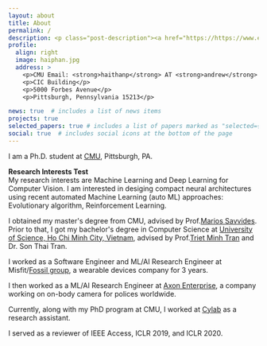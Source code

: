 ```yaml
---
layout: about
title: About
permalink: /
description: <p class="post-description"><a href="https://https://www.ece.cmu.edu/" target="_blank" >Electrical and Computer Engineering Department</a> • <a href="https://www.cylab.cmu.edu/" target="_blank">Cylab</a> • <a href="https://www.cmu.edu/" target="_blank">Carnegie Mellon University</a></p>
profile:
  align: right
  image: haiphan.jpg
  address: >
    <p>CMU Email: <strong>haithanp</strong> AT <strong>andrew</strong> DOT <strong>cmu</strong> DOT <strong>edu</strong></p>
    <p>CIC Building</p>
    <p>5000 Forbes Avenue</p>
    <p>Pittsburgh, Pennsylvania 15213</p>

news: true  # includes a list of news items
projects: true
selected_papers: true # includes a list of papers marked as "selected={true}"
social: true  # includes social icons at the bottom of the page
---
```


I am a Ph.D. student at [CMU](https://www.cmu.edu/), Pittsburgh, PA.

**Research Interests Test**\
My research interests are Machine Learning and Deep Learning for Computer Vision. I am interested in desiging compact neural architectures using recent automated Machine Learning (auto ML) approaches: Evolutionary algorithm, Reinforcement Learning. 

I obtained my master's degree from CMU, advised by Prof.[Marios Savvides](https://www.ece.cmu.edu/directory/bios/savvides-marios.html). Prior to that, I got my bachelor's degree in Computer Science at [University of Science, Ho Chi Minh City, Vietnam](https://en.hcmus.edu.vn/), advised by Prof.[Triet Minh Tran](https://www.fit.hcmus.edu.vn/~tmtriet/) and Dr. Son Thai Tran.

I worked as a Software Engineer and ML/AI Research Engineer at Misfit/[Fossil group](https://www.fossil.com/en-us/), a wearable devices company for 3 years.

I then worked as a ML/AI Research Engineer at [Axon Enterprise](https://www.axon.com/), a company working on on-body camera for polices worldwide.

Currently, along with my PhD program at CMU, I worked at [Cylab](https://www.cylab.cmu.edu/) as a research assistant. 

I served as a reviewer of IEEE Access, ICLR 2019, and ICLR 2020.
<!-- Link to your social media connections, too. This theme is set up to use [Font Awesome icons](http://fortawesome.github.io/Font-Awesome/){:target="\_blank"} and [Academicons](https://jpswalsh.github.io/academicons/){:target="\_blank"}, like the ones below. Add your Facebook, Twitter, LinkedIn, Google Scholar, or just disable all of them. -->
